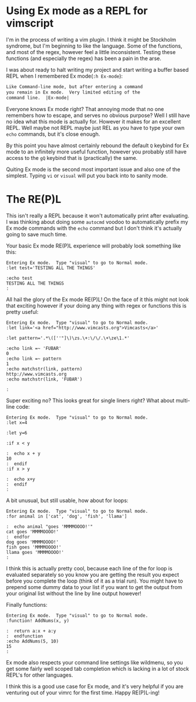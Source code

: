 Using Ex mode as a REPL for vimscript
====================================

I'm in the process of writing a vim plugin. I think it might be Stockholm
syndrome, but I'm beginning to like the language. Some of the functions, and
most of the regex, however feel a little inconsistent. Testing these functions 
(and especially the regex) has been a pain in the arse. 

I was about ready to halt writing my project and start writing a buffer based
REPL when I remembered Ex mode(`:h Ex-mode`):

```html
Like Command-line mode, but after entering a command
you remain in Ex mode.  Very limited editing of the
command line.  |Ex-mode|
```

Everyone knows Ex mode right? That annoying mode that no one remembers how
to escape, and serves no obvious purpose? Well I still have no idea what this
mode is actually for. However it makes for an excellent REPL. Well maybe not
REPL maybe just REL as you have to type your own `echo` commands, but it's close
enough.

By this point you have almost certainly rebound the default `Q` keybind for Ex
mode to an infinitely more useful function, however you probably still have 
access to the `gQ` keybind that is (practically) the same.

Quiting Ex mode is the second most important issue and also one of the simplest.
Typing `vi` or `visual` will put you back into to sanity mode.

The RE(P)L
==========

This isn't really a REPL because it won't automatically print after evaluating.
I was thinking about doing some `autocmd` voodoo to automatically prefix my
Ex mode commands with the `echo` command but I don't think it's actually going
to save much time.

Your basic Ex mode RE(P)L experience will probably look something like this:

```vim
Entering Ex mode.  Type "visual" to go to Normal mode.
:let test='TESTING ALL THE THINGS'

:echo test
TESTING ALL THE THINGS
:
```

All hail the glory of the Ex mode RE(P)L! On the face of it this might not look
that exciting however if your doing any thing with regex or functions this is
pretty useful:

```vim
Entering Ex mode.  Type "visual" to go to Normal mode.
:let link='<a href="http://www.vimcasts.org">Vimcasts</a>'

:let pattern='.*\([''"]\)\zs.\+:\/\/.\+\ze\1.*'

:echo link =~ 'FUBAR'
0
:echo link =~ pattern
1
:echo matchstr(link, pattern)
http://www.vimcasts.org
:echo matchstr(link, 'FUBAR')

:
```

Super exciting no? This looks great for single liners right? What about
multi-line code:

```vim
Entering Ex mode.  Type "visual" to go to Normal mode.
:let x=4

:let y=6

:if x < y

:  echo x + y
10
:  endif
:if x > y

:  echo x+y
:  endif
:
```

A bit unusual, but still usable, how about for loops:

```vim
Entering Ex mode.  Type "visual" to go to Normal mode.
:for animal in ['cat', 'dog', 'fish', 'llama']

:  echo animal "goes 'MMMMOOOO!'"
cat goes 'MMMMOOOO!'
:  endfor
dog goes 'MMMMOOOO!'
fish goes 'MMMMOOOO!'
llama goes 'MMMMOOOO!'
:
```

I think this is actually pretty cool, because each line of the for loop is
evaluated separately so you know you are getting the result you expect before you
complete the loop (think of it as a trial run). You might have to prepend some
dummy data to your list if you want to get the output from your original list
without the line by line output however!

Finally functions:

```vim
Entering Ex mode.  Type "visual" to go to Normal mode.
:function! AddNums(x, y)

:  return a:x + a:y
:  endfunction
:echo AddNums(5, 10)
15
:
```

Ex mode also respects your command line settings like wildmenu, so you get some
fairly well scoped tab completion which is lacking in a lot of stock REPL's for
other languages.

I think this is a good use case for Ex mode, and it's very helpful if you are
venturing out of your vimrc for the first time. Happy RE(P)L-ing!
